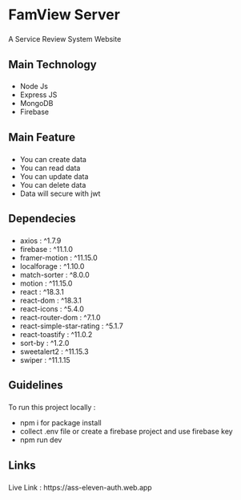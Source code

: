 <h1 align="left">FamView Server</h1>

###

<p align="left">A Service Review System Website</p>

###

<h2 align="left">Main Technology</h2>

###

- Node Js
- Express JS
- MongoDB
- Firebase

###

<h2 align="left">Main Feature</h2>

###

- You can create data
- You can read data
- You can update data
- You can delete data
- Data will secure with jwt

###

<h2 align="left">Dependecies</h2>

###

- axios : ^1.7.9
- firebase : ^11.1.0
- framer-motion : ^11.15.0
- localforage : ^1.10.0
- match-sorter : ^8.0.0
- motion : ^11.15.0
- react : ^18.3.1
- react-dom : ^18.3.1
- react-icons : ^5.4.0
- react-router-dom : ^7.1.0
- react-simple-star-rating : ^5.1.7
- react-toastify : ^11.0.2
- sort-by : ^1.2.0
- sweetalert2 : ^11.15.3
- swiper : ^11.1.15

###

<h2 align="left">Guidelines</h2>

###

<p align="left">To run this project locally  : </p> 

- npm i for package install<br>
- collect .env file or create a firebase project and use firebase key <br>
- npm run dev

###

<h2 align="left">Links</h2>

###

<p align="left">Live Link : https://ass-eleven-auth.web.app</p>

###

